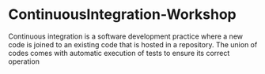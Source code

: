 # ContinuousIntegration-Workshop
Continuous integration is a software development practice where a new code is joined to an existing code that is hosted in a repository. The union of codes comes with automatic execution of tests to ensure its correct operation
